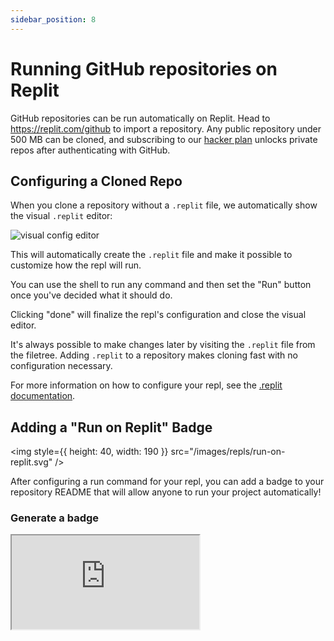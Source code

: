 ```yaml
---
sidebar_position: 8
---
```


# Running GitHub repositories on Replit

GitHub repositories can be run automatically on Replit. Head to https://replit.com/github to import a repository. Any public repository under 500 MB can be cloned, and subscribing to our [hacker plan](https://replit.com/pricing) unlocks private repos after authenticating with GitHub.

## Configuring a Cloned Repo

When you clone a repository without a `.replit` file, we automatically show the visual `.replit` editor:

![visual config editor](https://docs.replit.com/images/config_plugin.png)

This will automatically create the `.replit` file and make it possible to customize how the repl will run. 

You can use the shell to run any command and then set the "Run" button once you've decided what it should do. 

Clicking "done" will finalize the repl's configuration and close the visual editor. 

It's always possible to make changes later by visiting the `.replit` file from the filetree. Adding `.replit` to a repository makes cloning fast with no configuration necessary.

For more information on how to configure your repl, see the [.replit documentation](https://docs.replit.com/repls/dot-replit).


## Adding a "Run on Replit" Badge

<img
  style={{ height: 40, width: 190 }}
  src="/images/repls/run-on-replit.svg"
/>

After configuring a run command for your repl, you can add a badge to your repository README that will allow anyone to run your project automatically!

### Generate a badge

<iframe
  style={{ border: 0 }}
  src="https://run-on-replit.util.repl.co">
</iframe>